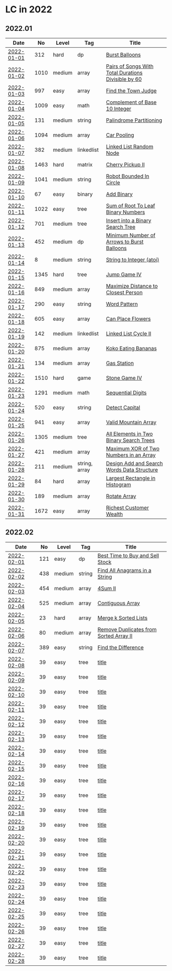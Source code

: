 # LC in 2022

## 2022.01

| Date                   | No   | Level  | Tag           | Title                                                                                                                                     |
| ---------------------- | ---- | ------ | ------------- | ----------------------------------------------------------------------------------------------------------------------------------------- |
| [2022-01-01](01/01.md) | 312  | hard   | dp            | [Burst Balloons](https://leetcode.com/problems/burst-balloons/)                                                                           |
| [2022-01-02](01/02.md) | 1010 | medium | array         | [Pairs of Songs With Total Durations Divisible by 60](https://leetcode.com/problems/pairs-of-songs-with-total-durations-divisible-by-60/) |
| [2022-01-03](01/03.md) | 997  | easy   | array         | [Find the Town Judge](https://leetcode.com/problems/find-the-town-judge/)                                                                 |
| [2022-01-04](01/04.md) | 1009 | easy   | math          | [Complement of Base 10 Integer](https://leetcode.com/problems/complement-of-base-10-integer/)                                             |
| [2022-01-05](01/05.md) | 131  | medium | string        | [Palindrome Partitioning](https://leetcode.com/problems/palindrome-partitioning/)                                                         |
| [2022-01-06](01/06.md) | 1094 | medium | array         | [Car Pooling](https://leetcode.com/problems/car-pooling/)                                                                                 |
| [2022-01-07](01/07.md) | 382  | medium | linkedlist    | [Linked List Random Node](https://leetcode.com/problems/linked-list-random-node/)                                                         |
| [2022-01-08](01/08.md) | 1463 | hard   | matrix        | [Cherry Pickup II](https://leetcode.com/problems/cherry-pickup-ii/)                                                                       |
| [2022-01-09](01/09.md) | 1041 | medium | string        | [Robot Bounded In Circle](https://leetcode.com/problems/robot-bounded-in-circle/)                                                         |
| [2022-01-10](01/10.md) | 67   | easy   | binary        | [Add Binary](https://leetcode.com/problems/add-binary/)                                                                                   |
| [2022-01-11](01/11.md) | 1022 | easy   | tree          | [Sum of Root To Leaf Binary Numbers](https://leetcode.com/problems/sum-of-root-to-leaf-binary-numbers/)                                   |
| [2022-01-12](01/12.md) | 701  | medium | tree          | [Insert into a Binary Search Tree](https://leetcode.com/problems/insert-into-a-binary-search-tree/)                                       |
| [2022-01-13](01/13.md) | 452  | medium | dp            | [Minimum Number of Arrows to Burst Balloons](https://leetcode.com/problems/minimum-number-of-arrows-to-burst-balloons/)                   |
| [2022-01-14](01/14.md) | 8    | medium | string        | [String to Integer (atoi)](https://leetcode.com/problems/string-to-integer-atoi/)                                                         |
| [2022-01-15](01/15.md) | 1345 | hard   | tree          | [Jump Game IV](https://leetcode.com/problems/jump-game-iv/)                                                                               |
| [2022-01-16](01/16.md) | 849  | medium | array         | [Maximize Distance to Closest Person](https://leetcode.com/problems/maximize-distance-to-closest-person/)                                 |
| [2022-01-17](01/17.md) | 290  | easy   | string        | [Word Pattern](https://leetcode.com/problems/word-pattern/)                                                                               |
| [2022-01-18](01/18.md) | 605  | easy   | array         | [Can Place Flowers](https://leetcode.com/problems/can-place-flowers/)                                                                     |
| [2022-01-19](01/19.md) | 142  | medium | linkedlist    | [Linked List Cycle II](https://leetcode.com/problems/linked-list-cycle-ii/)                                                               |
| [2022-01-20](01/20.md) | 875  | medium | array         | [Koko Eating Bananas](https://leetcode.com/problems/koko-eating-bananas/)                                                                 |
| [2022-01-21](01/21.md) | 134  | medium | array         | [Gas Station](https://leetcode.com/problems/gas-station/)                                                                                 |
| [2022-01-22](01/22.md) | 1510 | hard   | game          | [Stone Game IV](https://leetcode.com/problems/stone-game-iv/)                                                                             |
| [2022-01-23](01/23.md) | 1291 | medium | math          | [Sequential Digits](https://leetcode.com/problems/sequential-digits/)                                                                     |
| [2022-01-24](01/24.md) | 520  | easy   | string        | [Detect Capital](https://leetcode.com/problems/detect-capital/)                                                                           |
| [2022-01-25](01/25.md) | 941  | easy   | array         | [Valid Mountain Array](https://leetcode.com/problems/valid-mountain-array/)                                                               |
| [2022-01-26](01/26.md) | 1305 | medium | tree          | [All Elements in Two Binary Search Trees](https://leetcode.com/problems/all-elements-in-two-binary-search-trees/)                         |
| [2022-01-27](01/27.md) | 421  | medium | array         | [Maximum XOR of Two Numbers in an Array](https://leetcode.com/problems/maximum-xor-of-two-numbers-in-an-array/)                           |
| [2022-01-28](01/28.md) | 211  | medium | string, array | [Design Add and Search Words Data Structure](https://leetcode.com/problems/design-add-and-search-words-data-structure/)                   |
| [2022-01-29](01/29.md) | 84   | hard   | array         | [Largest Rectangle in Histogram](https://leetcode.com/problems/largest-rectangle-in-histogram/)                                           |
| [2022-01-30](01/30.md) | 189  | medium | array         | [Rotate Array](https://leetcode.com/problems/rotate-array/)                                                                               |
| [2022-01-31](01/31.md) | 1672 | easy   | array         | [Richest Customer Wealth](https://leetcode.com/problems/richest-customer-wealth/)                                                         |

## 2022.02

| Date                   | No  | Level  | Tag    | Title                                                                                                           |
| ---------------------- | --- | ------ | ------ | --------------------------------------------------------------------------------------------------------------- |
| [2022-02-01](02/01.md) | 121 | easy   | dp     | [Best Time to Buy and Sell Stock](https://leetcode.com/problems/best-time-to-buy-and-sell-stock/)               |
| [2022-02-02](02/02.md) | 438 | medium | string | [Find All Anagrams in a String](https://leetcode.com/problems/find-all-anagrams-in-a-string/)                   |
| [2022-02-03](02/03.md) | 454 | medium | array  | [4Sum II](https://leetcode.com/problems/4sum-ii/)                                                               |
| [2022-02-04](02/04.md) | 525 | medium | array  | [Contiguous Array](https://leetcode.com/problems/contiguous-array/)                                             |
| [2022-02-05](02/05.md) | 23  | hard   | array  | [Merge k Sorted Lists](https://leetcode.com/problems/merge-k-sorted-lists/)                                     |
| [2022-02-06](02/06.md) | 80  | medium | array  | [Remove Duplicates from Sorted Array II](https://leetcode.com/problems/remove-duplicates-from-sorted-array-ii/) |
| [2022-02-07](02/07.md) | 389 | easy   | string | [Find the Difference](https://leetcode.com/problems/find-the-difference/)                                       |
| [2022-02-08](02/08.md) | 39  | easy   | tree   | [title](url)                                                                                                    |
| [2022-02-09](02/09.md) | 39  | easy   | tree   | [title](url)                                                                                                    |
| [2022-02-10](02/10.md) | 39  | easy   | tree   | [title](url)                                                                                                    |
| [2022-02-11](02/11.md) | 39  | easy   | tree   | [title](url)                                                                                                    |
| [2022-02-12](02/12.md) | 39  | easy   | tree   | [title](url)                                                                                                    |
| [2022-02-13](02/13.md) | 39  | easy   | tree   | [title](url)                                                                                                    |
| [2022-02-14](02/14.md) | 39  | easy   | tree   | [title](url)                                                                                                    |
| [2022-02-15](02/15.md) | 39  | easy   | tree   | [title](url)                                                                                                    |
| [2022-02-16](02/16.md) | 39  | easy   | tree   | [title](url)                                                                                                    |
| [2022-02-17](02/17.md) | 39  | easy   | tree   | [title](url)                                                                                                    |
| [2022-02-18](02/18.md) | 39  | easy   | tree   | [title](url)                                                                                                    |
| [2022-02-19](02/19.md) | 39  | easy   | tree   | [title](url)                                                                                                    |
| [2022-02-20](02/20.md) | 39  | easy   | tree   | [title](url)                                                                                                    |
| [2022-02-21](02/21.md) | 39  | easy   | tree   | [title](url)                                                                                                    |
| [2022-02-22](02/22.md) | 39  | easy   | tree   | [title](url)                                                                                                    |
| [2022-02-23](02/23.md) | 39  | easy   | tree   | [title](url)                                                                                                    |
| [2022-02-24](02/24.md) | 39  | easy   | tree   | [title](url)                                                                                                    |
| [2022-02-25](02/25.md) | 39  | easy   | tree   | [title](url)                                                                                                    |
| [2022-02-26](02/26.md) | 39  | easy   | tree   | [title](url)                                                                                                    |
| [2022-02-27](02/27.md) | 39  | easy   | tree   | [title](url)                                                                                                    |
| [2022-02-28](02/28.md) | 39  | easy   | tree   | [title](url)                                                                                                    |
